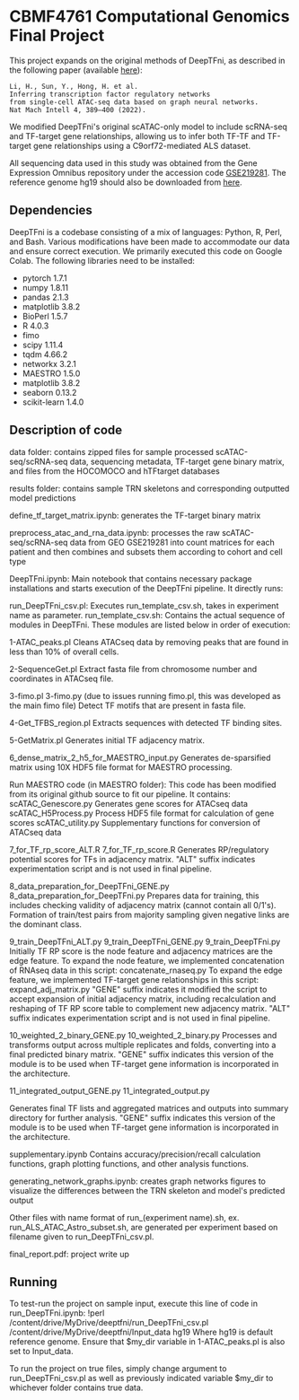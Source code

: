 # CBMF4761 Computational Genomics Final Project
This project expands on the original methods of DeepTFni, as described in the following paper (available [here](https://www.nature.com/articles/s42256-022-00469-5)):

```
Li, H., Sun, Y., Hong, H. et al.
Inferring transcription factor regulatory networks
from single-cell ATAC-seq data based on graph neural networks.
Nat Mach Intell 4, 389–400 (2022).
```

We modified DeepTFni's original scATAC-only model to include scRNA-seq and TF-target gene relationships, allowing us to infer both TF-TF and TF-target gene relationships using a C9orf72-mediated ALS dataset.

All sequencing data used in this study was obtained from the Gene Expression Omnibus repository under the accession code [GSE219281](https://www.ncbi.nlm.nih.gov/geo/query/acc.cgi?acc=GSE219281). The reference genome hg19 should also be downloaded from [here](https://hgdownload.soe.ucsc.edu/downloads.html).

## Dependencies
DeepTFni is a codebase consisting of a mix of languages: Python, R, Perl, and Bash. Various modifications have been made to accommodate our data and ensure correct execution. We primarily executed this code on Google Colab. The following libraries need to be installed:
- pytorch 1.7.1
- numpy 1.8.11
- pandas 2.1.3
- matplotlib 3.8.2
- BioPerl 1.5.7
- R 4.0.3
- fimo
- scipy 1.11.4
- tqdm 4.66.2
- networkx 3.2.1
- MAESTRO 1.5.0
- matplotlib 3.8.2
- seaborn 0.13.2
- scikit-learn 1.4.0

## Description of code
data folder: contains zipped files for sample processed scATAC-seq/scRNA-seq data, sequencing metadata, TF-target gene binary matrix, and files from the HOCOMOCO and hTFtarget databases

results folder: contains sample TRN skeletons and corresponding outputted model predictions

define_tf_target_matrix.ipynb: generates the TF-target binary matrix

preprocess_atac_and_rna_data.ipynb: processes the raw scATAC-seq/scRNA-seq data from GEO GSE219281 into count matrices for each patient and then combines and subsets them according to cohort and cell type

DeepTFni.ipynb: Main notebook that contains necessary package installations and starts execution of the DeepTFni pipeline. It directly runs:

run_DeepTFni_csv.pl: Executes run_template_csv.sh, takes in experiment name as parameter.
run_template_csv.sh: Contains the actual sequence of modules in DeepTFni. These modules are listed below in order of execution:

1-ATAC_peaks.pl
Cleans ATACseq data by removing peaks that are found in less than 10% of overall cells.

2-SequenceGet.pl
Extract fasta file from chromosome number and coordinates in ATACseq file.

3-fimo.pl
3-fimo.py (due to issues running fimo.pl, this was developed as the main fimo file)
Detect TF motifs that are present in fasta file.

4-Get_TFBS_region.pl
Extracts sequences with detected TF binding sites.

5-GetMatrix.pl
Generates initial TF adjacency matrix.

6_dense_matrix_2_h5_for_MAESTRO_input.py
Generates de-sparsified matrix using 10X HDF5 file format for MAESTRO processing.

Run MAESTRO code (in MAESTRO folder):
This code has been modified from its original github source to fit our pipeline. It contains:
scATAC_Genescore.py 
Generates gene scores for ATACseq data
scATAC_H5Process.py
Process HDF5 file format for calculation of gene scores
scATAC_utility.py 
Supplementary functions for conversion of ATACseq data

7_for_TF_rp_score_ALT.R
7_for_TF_rp_score.R
Generates RP/regulatory potential scores for TFs in adjacency matrix. 
"ALT" suffix indicates experimentation script and is not used in final pipeline.

8_data_preparation_for_DeepTFni_GENE.py
8_data_preparation_for_DeepTFni.py
Prepares data for training, this includes checking validity of adjacency matrix (cannot contain all 0/1's). Formation of train/test pairs from majority sampling given negative links are the dominant class. 

9_train_DeepTFni_ALT.py
9_train_DeepTFni_GENE.py
9_train_DeepTFni.py
Initially TF RP score is the node feature and adjacency matrices are the edge feature. 
To expand the node feature, we implemented concatenation of RNAseq data in this script:
concatenate_rnaseq.py
To expand the edge feature, we implemented TF-target gene relationships in this script:
expand_adj_matrix.py
"GENE" suffix indicates it modified the script to accept expansion of initial adjacency matrix, including recalculation and reshaping of TF RP score table to complement new adjacency matrix.
"ALT" suffix indicates experimentation script and is not used in final pipeline.

10_weighted_2_binary_GENE.py
10_weighted_2_binary.py
Processes and transforms output across multiple replicates and folds, converting into a final predicted binary matrix.
"GENE" suffix indicates this version of the module is to be used when TF-target gene information is incorporated in the architecture.

11_integrated_output_GENE.py
11_integrated_output.py

Generates final TF lists and aggregated matrices and outputs into summary directory for further analysis. "GENE" suffix indicates this version of the module is to be used when TF-target gene information is incorporated in the architecture.

supplementary.ipynb
Contains accuracy/precision/recall calculation functions, graph plotting functions, and other analysis functions.

generating_network_graphs.ipynb: creates graph networks figures to visualize the differences between the TRN skeleton and model's predicted output

Other files with name format of run_(experiment name).sh, ex. run_ALS_ATAC_Astro_subset.sh, are generated per experiment based on filename given to run_DeepTFni_csv.pl.

final_report.pdf: project write up

## Running

To test-run the project on sample input, execute this line of code in run_DeepTFni.ipynb:
!perl /content/drive/MyDrive/deeptfni/run_DeepTFni_csv.pl /content/drive/MyDrive/deeptfni/Input_data hg19
Where hg19 is default reference genome.
Ensure that $my_dir variable in 1-ATAC_peaks.pl is also set to Input_data.

To run the project on true files, simply change argument to run_DeepTFni_csv.pl as well as previously indicated variable $my_dir to whichever folder contains true data.
